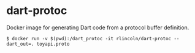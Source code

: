 # dart-protoc

Docker image for generating Dart code from a protocol buffer definition.

    $ docker run -v $(pwd):/dart_protoc -it rlincoln/dart-protoc --dart_out=. toyapi.proto
